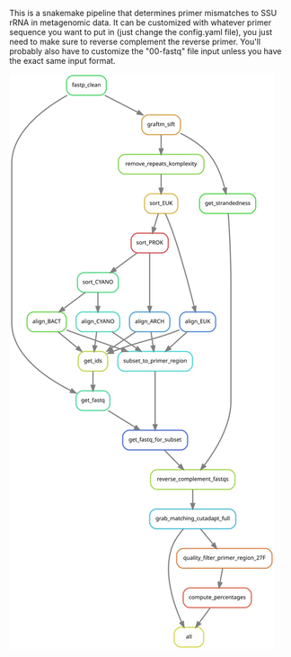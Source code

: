 This is a snakemake pipeline that determines primer mismatches to SSU rRNA in metagenomic data. It can be customized with whatever primer sequence you want to put in (just change the config.yaml file), you just need to make sure to reverse complement the reverse primer. You'll probably also have to customize the "00-fastq" file input unless you have the exact same input format.

![Rule graph for initial (Snakefile-compute.smk) steps](https://github.com/jcmcnch/MGPrimerEval/blob/master/images/Snakefile-compute.svg)
